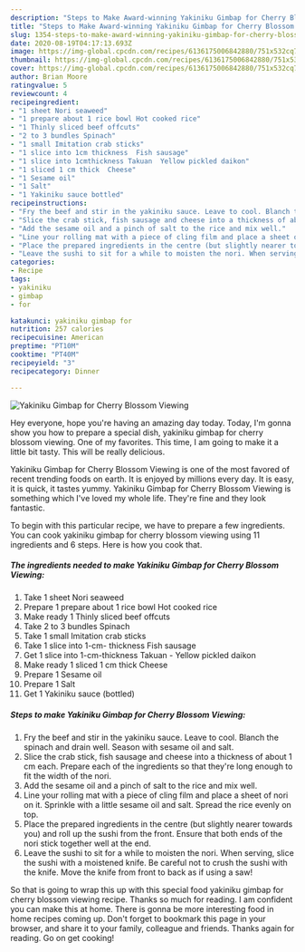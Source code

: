 ```yaml
---
description: "Steps to Make Award-winning Yakiniku Gimbap for Cherry Blossom Viewing"
title: "Steps to Make Award-winning Yakiniku Gimbap for Cherry Blossom Viewing"
slug: 1354-steps-to-make-award-winning-yakiniku-gimbap-for-cherry-blossom-viewing
date: 2020-08-19T04:17:13.693Z
image: https://img-global.cpcdn.com/recipes/6136175006842880/751x532cq70/yakiniku-gimbap-for-cherry-blossom-viewing-recipe-main-photo.jpg
thumbnail: https://img-global.cpcdn.com/recipes/6136175006842880/751x532cq70/yakiniku-gimbap-for-cherry-blossom-viewing-recipe-main-photo.jpg
cover: https://img-global.cpcdn.com/recipes/6136175006842880/751x532cq70/yakiniku-gimbap-for-cherry-blossom-viewing-recipe-main-photo.jpg
author: Brian Moore
ratingvalue: 5
reviewcount: 4
recipeingredient:
- "1 sheet Nori seaweed"
- "1 prepare about 1 rice bowl Hot cooked rice"
- "1 Thinly sliced beef offcuts"
- "2 to 3 bundles Spinach"
- "1 small Imitation crab sticks"
- "1 slice into 1cm thickness  Fish sausage"
- "1 slice into 1cmthickness Takuan  Yellow pickled daikon"
- "1 sliced 1 cm thick  Cheese"
- "1 Sesame oil"
- "1 Salt"
- "1 Yakiniku sauce bottled"
recipeinstructions:
- "Fry the beef and stir in the yakiniku sauce. Leave to cool. Blanch the spinach and drain well. Season with sesame oil and salt."
- "Slice the crab stick, fish sausage and cheese into a thickness of about 1 cm each. Prepare each of the ingredients so that they&#39;re long enough to fit the width of the nori."
- "Add the sesame oil and a pinch of salt to the rice and mix well."
- "Line your rolling mat with a piece of cling film and place a sheet of nori on it. Sprinkle with a little sesame oil and salt. Spread the rice evenly on top."
- "Place the prepared ingredients in the centre (but slightly nearer towards you) and roll up the sushi from the front. Ensure that both ends of the nori stick together well at the end."
- "Leave the sushi to sit for a while to moisten the nori. When serving, slice the sushi with a moistened knife. Be careful not to crush the sushi with the knife. Move the knife from front to back as if using a saw!"
categories:
- Recipe
tags:
- yakiniku
- gimbap
- for

katakunci: yakiniku gimbap for 
nutrition: 257 calories
recipecuisine: American
preptime: "PT10M"
cooktime: "PT40M"
recipeyield: "3"
recipecategory: Dinner

---
```



![Yakiniku Gimbap for Cherry Blossom Viewing](https://img-global.cpcdn.com/recipes/6136175006842880/751x532cq70/yakiniku-gimbap-for-cherry-blossom-viewing-recipe-main-photo.jpg)

Hey everyone, hope you're having an amazing day today. Today, I'm gonna show you how to prepare a special dish, yakiniku gimbap for cherry blossom viewing. One of my favorites. This time, I am going to make it a little bit tasty. This will be really delicious.

Yakiniku Gimbap for Cherry Blossom Viewing is one of the most favored of recent trending foods on earth. It is enjoyed by millions every day. It is easy, it is quick, it tastes yummy. Yakiniku Gimbap for Cherry Blossom Viewing is something which I've loved my whole life. They're fine and they look fantastic.




To begin with this particular recipe, we have to prepare a few ingredients. You can cook yakiniku gimbap for cherry blossom viewing using 11 ingredients and 6 steps. Here is how you cook that.

<!--inarticleads1-->

##### The ingredients needed to make Yakiniku Gimbap for Cherry Blossom Viewing:

1. Take 1 sheet Nori seaweed
1. Prepare 1 prepare about 1 rice bowl Hot cooked rice
1. Make ready 1 Thinly sliced beef offcuts
1. Take 2 to 3 bundles Spinach
1. Take 1 small Imitation crab sticks
1. Take 1 slice into 1-cm- thickness  Fish sausage
1. Get 1 slice into 1-cm-thickness Takuan - Yellow pickled daikon
1. Make ready 1 sliced 1 cm thick  Cheese
1. Prepare 1 Sesame oil
1. Prepare 1 Salt
1. Get 1 Yakiniku sauce (bottled)




<!--inarticleads2-->

##### Steps to make Yakiniku Gimbap for Cherry Blossom Viewing:

1. Fry the beef and stir in the yakiniku sauce. Leave to cool. Blanch the spinach and drain well. Season with sesame oil and salt.
1. Slice the crab stick, fish sausage and cheese into a thickness of about 1 cm each. Prepare each of the ingredients so that they&#39;re long enough to fit the width of the nori.
1. Add the sesame oil and a pinch of salt to the rice and mix well.
1. Line your rolling mat with a piece of cling film and place a sheet of nori on it. Sprinkle with a little sesame oil and salt. Spread the rice evenly on top.
1. Place the prepared ingredients in the centre (but slightly nearer towards you) and roll up the sushi from the front. Ensure that both ends of the nori stick together well at the end.
1. Leave the sushi to sit for a while to moisten the nori. When serving, slice the sushi with a moistened knife. Be careful not to crush the sushi with the knife. Move the knife from front to back as if using a saw!




So that is going to wrap this up with this special food yakiniku gimbap for cherry blossom viewing recipe. Thanks so much for reading. I am confident you can make this at home. There is gonna be more interesting food in home recipes coming up. Don't forget to bookmark this page in your browser, and share it to your family, colleague and friends. Thanks again for reading. Go on get cooking!
